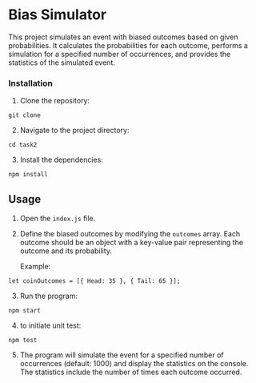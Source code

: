 # Bias Simulator

This project simulates an event with biased outcomes based on given probabilities. It calculates the probabilities for each outcome, performs a simulation for a specified number of occurrences, and provides the statistics of the simulated event.

### Installation

1. Clone the repository:

```
git clone
```

2. Navigate to the project directory:

```
cd task2
```

3. Install the dependencies:

```
npm install
```

## Usage

1. Open the `index.js` file.

2. Define the biased outcomes by modifying the `outcomes` array. Each outcome should be an object with a key-value pair representing the outcome and its probability.

   Example:

```
let coinOutcomes = [{ Head: 35 }, { Tail: 65 }];
```

3. Run the program:

```
npm start
```

4. to initiate unit test:

```
npm test
```

5. The program will simulate the event for a specified number of occurrences (default: 1000) and display the statistics on the console. The statistics include the number of times each outcome occurred.
